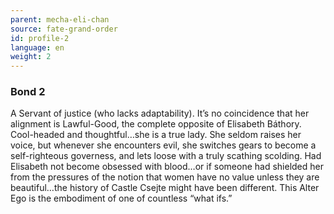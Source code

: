 ```yaml
---
parent: mecha-eli-chan
source: fate-grand-order
id: profile-2
language: en
weight: 2
---
```


### Bond 2

A Servant of justice (who lacks adaptability).
It’s no coincidence that her alignment is Lawful-Good, the complete opposite of Elisabeth Báthory.
Cool-headed and thoughtful…she is a true lady.
She seldom raises her voice, but whenever she encounters evil, she switches gears to become a self-righteous governess, and lets loose with a truly scathing scolding.
Had Elisabeth not become obsessed with blood…or if someone had shielded her from the pressures of the notion that women have no value unless they are beautiful…the history of Castle Csejte might have been different.
This Alter Ego is the embodiment of one of countless “what ifs.”
